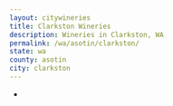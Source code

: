 ```yaml
---
layout: citywineries
title: Clarkston Wineries
description: Wineries in Clarkston, WA
permalink: /wa/asotin/clarkston/
state: wa
county: asotin
city: clarkston
---
```

-
